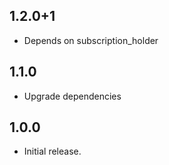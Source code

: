 ## 1.2.0+1

- Depends on subscription_holder

## 1.1.0

- Upgrade dependencies

## 1.0.0

- Initial release.
